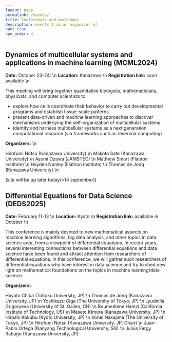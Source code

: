 ```yaml
---
layout: page
permalink: /events/
title: Conferences and workshops
description: events I am an organizer of
nav: true
nav_order: 4
---
```

<h2>
Dynamics of multicellular systems and applications in machine learning (MCML2024)
</h2>

**Date:** October 23-24:  \n
**Location:**  Kanazawa    \n
**Registration link:** soon available \n

This meeting will bring together quantitative biologists, mathematicians, physicists, and computer scientists to 

<ul>
    <li> explore how cells coordinate their behavior to carry out developmental programs and establish tissue-scale patterns 
    </li>
    <li> present data-driven and machine learning approaches to discover mechanisms underlying the self-organization of multicellular systems 
    </li>  
    <li> identify and harness multicellular systems as a next generation computational resource (via frameworks such as reservoir computing)
    </li> 
</ul>

**Organizers:** \n

Hirofumi Notsu (Kanazawa University) \n
Makoto Sato  (Kanazawa University) \n
Ayumi Ozawa (JAMSTEC) \n
Matthew Smart (Flatiron Institute) \n
Hayden Nunley (Flatiron Institute) \n
Thomas de Jong (Kanazawa University) \n

(site will be up later today(=14 september))

<h2> Differential Equations for Data Science (DEDS2025) </h2>

**Date:** February 11-13 \n
**Location:** Kyoto \n
**Registration link:** available in October \n

This conference is mainly devoted to new mathematical aspects on machine learning algorithms, big data analysis, and other topics in data science area, from a viewpoint of differential equations. In recent years, several interesting connections between differential equations and data science have been found and attract attention from researchers of differential equations. In this conference, we will gather such researchers of differential equations who have interest in data science and try to shed new light on mathematical foundations on the topics in machine learning/data science.

**Organizers:**

Hayato Chiba (Tohoku University, JP) \n
Thomas de Jong (Kanazawa University, JP) \n
Yoshikazu Giga (The University of Tokyo, JP) \n
Lyudmila Grigoryeva (University of St. Gallen, CH) \n
Boumediene Hamzi (California Institute of Technology, US) \n
Masato Kimura (Kanazawa University, JP) \n
Hiroshi Kokubu (Kyoto University, JP) \n
Kohei Nakajima (The University of Tokyo, JP) \n
Hirofumi Notsu (Kanazawa University, JP, Chair) \n
Juan-Pablo Ortega (Nanyang Technological University, SG) \n
Julius Fergy Rabago (Kanazawa University, JP) 





